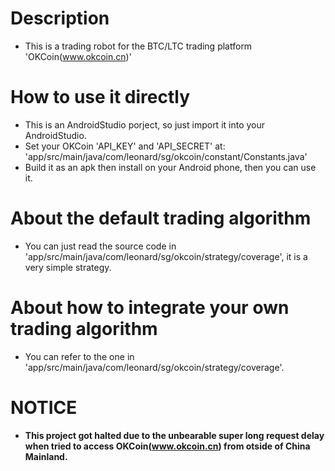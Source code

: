 # Description
  - This is a trading robot for the BTC/LTC trading platform 'OKCoin(www.okcoin.cn)'

# How to use it directly
  - This is an AndroidStudio porject, so just import it into your AndroidStudio.
  - Set your OKCoin 'API_KEY' and 'API_SECRET' at: 'app/src/main/java/com/leonard/sg/okcoin/constant/Constants.java'
  - Build it as an apk then install on your Android phone, then you can use it.
  
# About the default trading algorithm
  - You can just read the source code in 'app/src/main/java/com/leonard/sg/okcoin/strategy/coverage', it is a very simple strategy.

# About how to integrate your own trading algorithm
  - You can refer to the one in 'app/src/main/java/com/leonard/sg/okcoin/strategy/coverage'.
  
# NOTICE
  - **This project got halted due to the unbearable super long request delay when tried to access OKCoin(www.okcoin.cn) from otside of China Mainland.**


